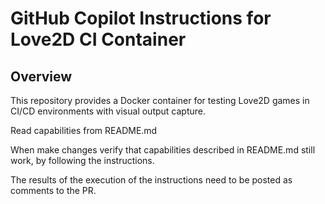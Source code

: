# GitHub Copilot Instructions for Love2D CI Container

## Overview

This repository provides a Docker container for testing Love2D games in CI/CD environments with visual output capture.

Read capabilities from README.md

When make changes verify that capabilities described in README.md still work, by following the instructions.

The results of the execution of the instructions need to be posted as comments to the PR.
